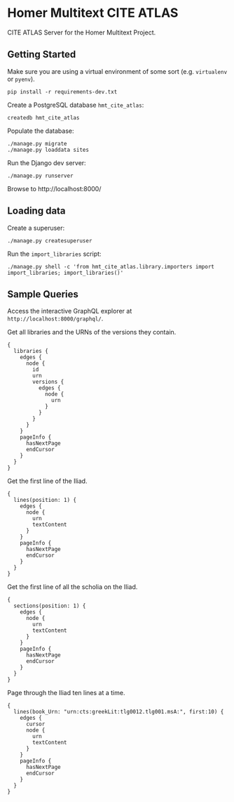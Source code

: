 # Homer Multitext CITE ATLAS

CITE ATLAS Server for the Homer Multitext Project.

## Getting Started

Make sure you are using a virtual environment of some sort (e.g. `virtualenv`
or `pyenv`).

```
pip install -r requirements-dev.txt
```

Create a PostgreSQL database `hmt_cite_atlas`:

```
createdb hmt_cite_atlas
```

Populate the database:

```
./manage.py migrate
./manage.py loaddata sites
```

Run the Django dev server:
```
./manage.py runserver
```

Browse to http://localhost:8000/

## Loading data

Create a superuser:

```
./manage.py createsuperuser
```

Run the `import_libraries` script:

```
./manage.py shell -c 'from hmt_cite_atlas.library.importers import import_libraries; import_libraries()'
```

## Sample Queries

Access the interactive GraphQL explorer at `http://localhost:8000/graphql/`.

Get all libraries and the URNs of the versions they contain.
```
{
  libraries {
    edges {
      node {
        id
        urn
        versions {
          edges {
            node {
              urn
            }
          }
        }
      }
    }
    pageInfo {
      hasNextPage
      endCursor
    }
  }
}
```

Get the first line of the Iliad.
```
{
  lines(position: 1) {
    edges {
      node {
        urn
        textContent
      }
    }
    pageInfo {
      hasNextPage
      endCursor
    }
  }
}
```

Get the first line of all the scholia on the Iliad.
```
{
  sections(position: 1) {
    edges {
      node {
        urn
        textContent
      }
    }
    pageInfo {
      hasNextPage
      endCursor
    }
  }
}
```


Page through the Iliad ten lines at a time.
```
{
  lines(book_Urn: "urn:cts:greekLit:tlg0012.tlg001.msA:", first:10) {
    edges {
      cursor
      node {
        urn
        textContent
      }
    }
    pageInfo {
      hasNextPage
      endCursor
    }
  }
}
```
